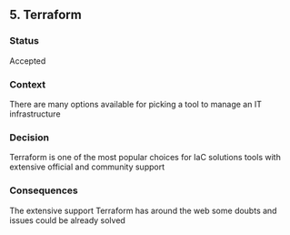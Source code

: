 ## 5. Terraform

### Status
Accepted

### Context
There are many options available for picking a tool to manage an IT infrastructure 

### Decision
Terraform is one of the most popular choices for IaC solutions tools with extensive official and community support

### Consequences
The extensive support Terraform has around the web some doubts and issues could be already solved